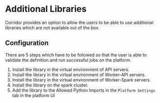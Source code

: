 # Additional Libraries

Corridor provides an option to allow the users to be able to use additional libraries which are not available
out of the box.

## Configuration

There are 5 steps which have to be followed so that the user is able to validate the definition
and run successful jobs on the platform.

1. Install the library in the virtual environment of API servers.
2. Install the library in the virtual environment of Worker-API servers.
3. Install the library in the virtual environment of Worker-Spark servers.
4. Install the library on the spark cluster.
5. Add the library to the Allowed Python Imports in the `Platform Settings` tab in the platform UI
